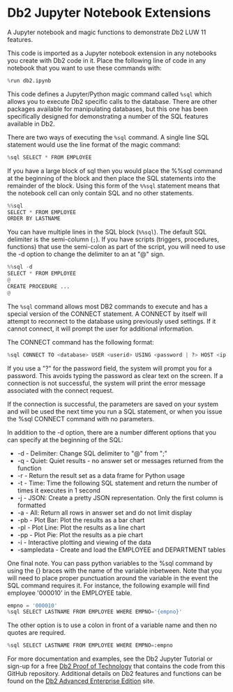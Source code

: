 # Db2 Jupyter Notebook Extensions
A Jupyter notebook and magic functions to demonstrate Db2 LUW 11 features.

This code is imported as a Jupyter notebook extension in any notebooks you create with Db2 code in it. Place the following line of code in any notebook that you want to use these commands with:
```Python
%run db2.ipynb
```

This code defines a Jupyter/Python magic command called `%sql` which allows you to execute Db2 specific calls to the database. There are other packages available for manipulating databases, but this one has been specifically designed for demonstrating a number of the SQL features available in Db2.

There are two ways of executing the `%sql` command. A single line SQL statement would use the line format of the magic command:
```Python
%sql SELECT * FROM EMPLOYEE
```

If you have a large block of sql then you would place the %%sql command at the beginning of the block and then place the SQL statements into the remainder of the block. Using this form of the `%%sql` statement means that the notebook cell can only contain SQL and no other statements.
```Python
%%sql
SELECT * FROM EMPLOYEE
ORDER BY LASTNAME
```

You can have multiple lines in the SQL block (`%%sql`). The default SQL delimiter is the semi-column (`;`). If you have scripts (triggers, procedures, functions) that use the semi-colon as part of the script, you will need to use the -d option to change the delimiter to an at "@" sign. 
```Python
%%sql -d
SELECT * FROM EMPLOYEE
@
CREATE PROCEDURE ...
@
```

The `%sql` command allows most DB2 commands to execute and has a special version of the CONNECT statement. A CONNECT by itself will attempt to reconnect to the database using previously used settings. If it cannot connect, it will prompt the user for additional information. 

The CONNECT command has the following format:
```Python
%sql CONNECT TO <database> USER <userid> USING <password | ?> HOST <ip address> PORT <port>
```

If you use a "?" for the password field, the system will prompt you for a password. This avoids typing the password as clear text on the screen. If a connection is not successful, the system will print the error message associated with the connect request.

If the connection is successful, the parameters are saved on your system and will be used the next time you run a SQL statement, or when you issue the %sql CONNECT command with no parameters.

In addition to the -d option, there are a number different options that you can specify at the beginning of the SQL:

- -d - Delimiter: Change SQL delimiter to "@" from ";"
- -q - Quiet: Quiet results - no answer set or messages returned from the function
- -r - Return the result set as a data frame for Python usage
- -t - Time: Time the following SQL statement and return the number of times it executes in 1 second
- -j - JSON: Create a pretty JSON representation. Only the first column is formatted
- -a - All: Return all rows in answer set and do not limit display
- -pb - Plot Bar: Plot the results as a bar chart
- -pl - Plot Line: Plot the results as a line chart
- -pp - Plot Pie: Plot the results as a pie chart
- -i - Interactive plotting and viewing of the data
- -sampledata - Create and load the EMPLOYEE and DEPARTMENT tables

One final note. You can pass python variables to the %sql command by using the \{\} braces with the name of the variable inbetween. Note that you will need to place proper punctuation around the variable in the event the SQL command requires it. For instance, the following example will find employee '000010' in the EMPLOYEE table.
```Python
empno = '000010'
%sql SELECT LASTNAME FROM EMPLOYEE WHERE EMPNO='{empno}'
```

The other option is to use a colon in front of a variable name and then no quotes are required.
```Python
%sql SELECT LASTNAME FROM EMPLOYEE WHERE EMPNO=:empno
```

For more documentation and examples, see the Db2 Jupyter Tutorial or sign-up for a free [Db2 Proof of Technology](https://www.ibm.com/cloud/garage/tutorials/ibm-db2-local/modern-application-development-with-db-2) that contains the code from this GitHub repository. Additional details on Db2 features and functions can be found on the [Db2 Advanced Enterprise Edition](https://www.ibm.com/products/db2-database) site.
